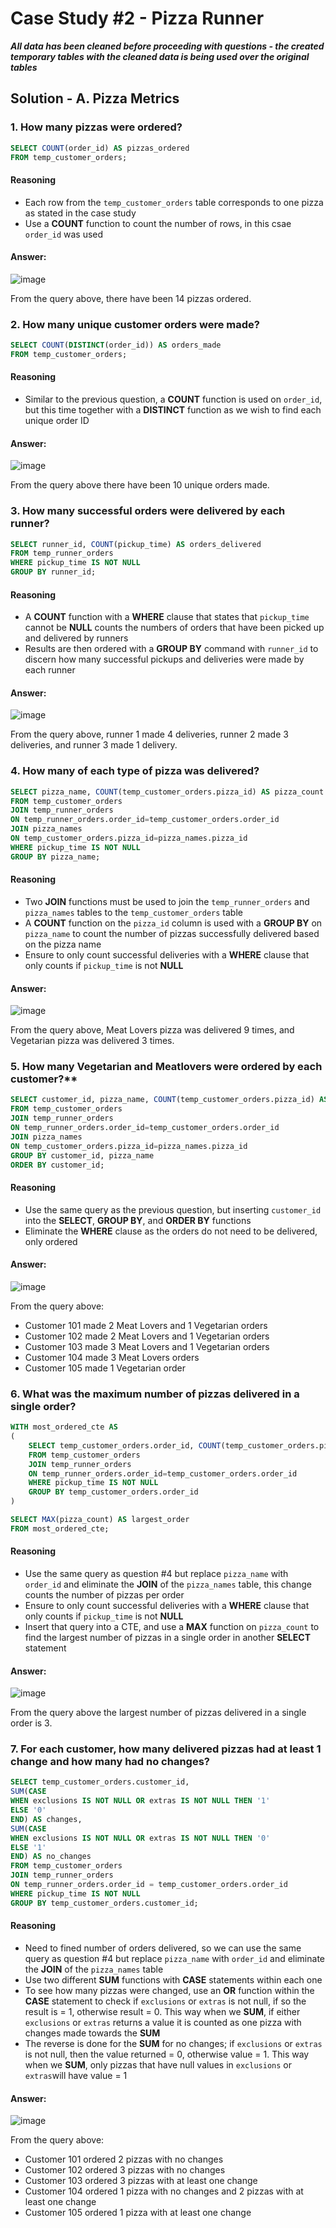 # Case Study #2 - Pizza Runner

***All data has been cleaned before proceeding with questions - the created temporary tables with the cleaned data is being used over the original tables***

## Solution - A. Pizza Metrics

### 1. How many pizzas were ordered?

````sql
SELECT COUNT(order_id) AS pizzas_ordered
FROM temp_customer_orders;
````
#### Reasoning
-  Each row from the ```temp_customer_orders``` table corresponds to one pizza as stated in the case study
-  Use a **COUNT** function to count the number of rows, in this csae ```order_id``` was used

#### Answer:

![image](https://user-images.githubusercontent.com/130705459/233735953-9ab125be-c447-4d2f-bc66-2fd591e47be1.png)

From the query above, there have been 14 pizzas ordered.

### 2. How many unique customer orders were made?

````sql
SELECT COUNT(DISTINCT(order_id)) AS orders_made
FROM temp_customer_orders;
````

#### Reasoning
-  Similar to the previous question, a **COUNT** function is used on ```order_id```, but this time together with a **DISTINCT** function as we wish to find each unique order ID

#### Answer:

![image](https://user-images.githubusercontent.com/130705459/233735978-f289bdbe-4152-4b3c-b049-a08c27c108ba.png)

From the query above there have been 10 unique orders made.

### 3. How many successful orders were delivered by each runner?

````sql
SELECT runner_id, COUNT(pickup_time) AS orders_delivered
FROM temp_runner_orders
WHERE pickup_time IS NOT NULL
GROUP BY runner_id;
````

#### Reasoning
- A **COUNT** function with a **WHERE** clause that states that ```pickup_time``` cannot be **NULL** counts the numbers of orders that have been picked up and delivered by runners
- Results are then ordered with a **GROUP BY** command with ```runner_id``` to discern how many successful pickups and deliveries were made by each runner

#### Answer:

![image](https://user-images.githubusercontent.com/130705459/233737261-1fc65233-2edb-4726-a0f9-770297cad431.png)

From the query above, runner 1 made 4 deliveries, runner 2 made 3 deliveries, and runner 3 made 1 delivery.

### 4. How many of each type of pizza was delivered?

````sql
SELECT pizza_name, COUNT(temp_customer_orders.pizza_id) AS pizza_count
FROM temp_customer_orders
JOIN temp_runner_orders
ON temp_runner_orders.order_id=temp_customer_orders.order_id
JOIN pizza_names
ON temp_customer_orders.pizza_id=pizza_names.pizza_id
WHERE pickup_time IS NOT NULL
GROUP BY pizza_name;
````

#### Reasoning
- Two **JOIN** functions must be used to join the ```temp_runner_orders``` and ```pizza_names``` tables to the ```temp_customer_orders``` table
- A **COUNT** function on the ```pizza_id``` column is used with a **GROUP BY** on ```pizza_name``` to count the number of pizzas successfully delivered based on the pizza name
- Ensure to only count successful deliveries with a **WHERE** clause that only counts if ```pickup_time``` is not **NULL**

#### Answer:

![image](https://user-images.githubusercontent.com/130705459/233739325-82a5ff0e-6e6a-4565-a5b1-1b0836d26c10.png)

From the query above, Meat Lovers pizza was delivered 9 times, and Vegetarian pizza was delivered 3 times.

### 5. How many Vegetarian and Meatlovers were ordered by each customer?**

````sql
SELECT customer_id, pizza_name, COUNT(temp_customer_orders.pizza_id) AS pizza_count
FROM temp_customer_orders
JOIN temp_runner_orders
ON temp_runner_orders.order_id=temp_customer_orders.order_id
JOIN pizza_names
ON temp_customer_orders.pizza_id=pizza_names.pizza_id
GROUP BY customer_id, pizza_name
ORDER BY customer_id;
````

#### Reasoning
- Use the same query as the previous question, but inserting ```customer_id``` into the **SELECT**, **GROUP BY**, and **ORDER BY** functions
- Eliminate the **WHERE** clause as the orders do not need to be delivered, only ordered

#### Answer:

![image](https://user-images.githubusercontent.com/130705459/233739978-908055de-d971-48d7-9480-5a2d1c00ff33.png)

From the query above:
- Customer 101 made 2 Meat Lovers and 1 Vegetarian orders
- Customer 102 made 2 Meat Lovers and 1 Vegetarian orders
- Customer 103 made 3 Meat Lovers and 1 Vegetarian orders
- Customer 104 made 3 Meat Lovers orders
- Customer 105 made 1 Vegetarian order

### 6. What was the maximum number of pizzas delivered in a single order?

````sql
WITH most_ordered_cte AS
(
	SELECT temp_customer_orders.order_id, COUNT(temp_customer_orders.pizza_id) AS pizza_count
	FROM temp_customer_orders
	JOIN temp_runner_orders
	ON temp_runner_orders.order_id=temp_customer_orders.order_id
	WHERE pickup_time IS NOT NULL
	GROUP BY temp_customer_orders.order_id
)

SELECT MAX(pizza_count) AS largest_order
FROM most_ordered_cte;
````

#### Reasoning
- Use the same query as question #4 but replace ```pizza_name``` with ```order_id``` and eliminate the **JOIN** of the ```pizza_names``` table, this change counts the number of pizzas per order
- Ensure to only count successful deliveries with a **WHERE** clause that only counts if ```pickup_time``` is not **NULL**
- Insert that query into a CTE, and use a **MAX** function on ```pizza_count``` to find the largest number of pizzas in a single order in another **SELECT** statement

#### Answer:

![image](https://user-images.githubusercontent.com/130705459/233741588-ec4e4a8a-5509-4e35-b358-3adb84eaa431.png)

From the query above the largest number of pizzas delivered in a single order is 3.

### 7. For each customer, how many delivered pizzas had at least 1 change and how many had no changes?

````sql
SELECT temp_customer_orders.customer_id,
SUM(CASE
WHEN exclusions IS NOT NULL OR extras IS NOT NULL THEN '1'
ELSE '0'
END) AS changes,
SUM(CASE
WHEN exclusions IS NOT NULL OR extras IS NOT NULL THEN '0'
ELSE '1'
END) AS no_changes
FROM temp_customer_orders
JOIN temp_runner_orders
ON temp_runner_orders.order_id = temp_customer_orders.order_id
WHERE pickup_time IS NOT NULL
GROUP BY temp_customer_orders.customer_id;
````

#### Reasoning
- Need to fined number of orders delivered, so we can use the same query as question #4 but replace ```pizza_name``` with ```order_id``` and eliminate the **JOIN** of the ```pizza_names``` table
- Use two different **SUM** functions with **CASE** statements within each one
- To see how many pizzas were changed, use an **OR** function within the **CASE** statement to check if ```exclusions``` or ```extras``` is not null, if so the result is = 1, otherwise result = 0. This way when we **SUM**, if either ```exclusions``` or ```extras``` returns a value it is counted as one pizza with changes made towards the **SUM**
- The reverse is done for the **SUM** for no changes; if ```exclusions``` or ```extras``` is not null, then the value returned = 0, otherwise value = 1. This way when we **SUM**, only pizzas that have null values in ```exclusions``` or ```extras```will have value = 1

#### Answer:

![image](https://user-images.githubusercontent.com/130705459/233753776-8fba311b-5b7f-4320-a797-49421f21d1dc.png)

From the query above:
- Customer 101 ordered 2 pizzas with no changes
- Customer 102 ordered 3 pizzas with no changes
- Customer 103 ordered 3 pizzas with at least one change
- Customer 104 ordered 1 pizza with no changes and 2 pizzas with at least one change
- Customer 105 ordered 1 pizza with at least one change


